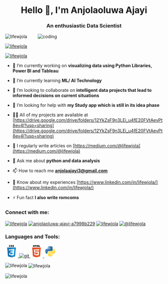 <h1 align="center">Hello 👋, I'm Anjolaoluwa Ajayi</h1>
<h3 align="center">An enthusiastic Data Scientist</h3>
<img align = "right" alt = "coding" width = "400" src = https://thumbs.gfycat.com/GlisteningAggravatingJunebug-size_restricted.gif>

<p align="left"> <img src="https://komarev.com/ghpvc/?username=lifewjola&label=Profile%20views&color=0e75b6&style=flat" alt="lifewjola" /> </p>

<p align="left"> <a href="https://github.com/ryo-ma/github-profile-trophy"><img src="https://github-profile-trophy.vercel.app/?username=lifewjola" alt="lifewjola" /></a> </p>

<p align="left"> <a href="https://twitter.com/lifewjola" target="blank"><img src="https://img.shields.io/twitter/follow/lifewjola?logo=twitter&style=for-the-badge" alt="lifewjola" /></a> </p>

- 🔭 I’m currently working on **visualizing data using Python Libraries, Power BI and Tableau**

- 🌱 I’m currently learning **ML/ AI Technology**

- 👯 I’m looking to collaborate on **intelligent data projects that lead to informed decisions on current situations**

- 🤝 I’m looking for help with **my Study app which is still in its idea phase**

- 👨‍💻 All of my projects are available at [https://drive.google.com/drive/folders/12YkZsF9n3LEi_u4fE20FVtAeyPt8ev4l?usp=sharing](https://drive.google.com/drive/folders/12YkZsF9n3LEi_u4fE20FVtAeyPt8ev4l?usp=sharing)

- 📝 I regularly write articles on [https://medium.com/@lifewjola](https://medium.com/@lifewjola)

- 💬 Ask me about **python and data analysis**

- 📫 How to reach me **anjolaajayi3@gmail.com**

- 📄 Know about my experiences [https://www.linkedin.com/in/lifewjola/](https://www.linkedin.com/in/lifewjola/)

- ⚡ Fun fact **I also write romcoms**

<h3 align="left">Connect with me:</h3>
<p align="left">
<a href="https://twitter.com/lifewjola" target="blank"><img align="center" src="https://raw.githubusercontent.com/rahuldkjain/github-profile-readme-generator/master/src/images/icons/Social/twitter.svg" alt="lifewjola" height="30" width="40" /></a>
<a href="https://linkedin.com/in/anjolaoluwa-ajayi-a7998b229" target="blank"><img align="center" src="https://raw.githubusercontent.com/rahuldkjain/github-profile-readme-generator/master/src/images/icons/Social/linked-in-alt.svg" alt="anjolaoluwa-ajayi-a7998b229" height="30" width="40" /></a>
<a href="https://instagram.com/lifewjola" target="blank"><img align="center" src="https://raw.githubusercontent.com/rahuldkjain/github-profile-readme-generator/master/src/images/icons/Social/instagram.svg" alt="lifewjola" height="30" width="40" /></a>
<a href="https://medium.com/@lifewjola" target="blank"><img align="center" src="https://raw.githubusercontent.com/rahuldkjain/github-profile-readme-generator/master/src/images/icons/Social/medium.svg" alt="@lifewjola" height="30" width="40" /></a>
</p>

<h3 align="left">Languages and Tools:</h3>
<p align="left"> <a href="https://www.w3schools.com/css/" target="_blank" rel="noreferrer"> <img src="https://raw.githubusercontent.com/devicons/devicon/master/icons/css3/css3-original-wordmark.svg" alt="css3" width="40" height="40"/> </a> <a href="https://git-scm.com/" target="_blank" rel="noreferrer"> <img src="https://www.vectorlogo.zone/logos/git-scm/git-scm-icon.svg" alt="git" width="40" height="40"/> </a> <a href="https://www.w3.org/html/" target="_blank" rel="noreferrer"> <img src="https://raw.githubusercontent.com/devicons/devicon/master/icons/html5/html5-original-wordmark.svg" alt="html5" width="40" height="40"/> </a> <a href="https://www.python.org" target="_blank" rel="noreferrer"> <img src="https://raw.githubusercontent.com/devicons/devicon/master/icons/python/python-original.svg" alt="python" width="40" height="40"/> </a> </p>

<p><img align="left" src="https://github-readme-stats.vercel.app/api/top-langs?username=lifewjola&show_icons=true&locale=en&layout=compact" alt="lifewjola" /></p>

<p>&nbsp;<img align="center" src="https://github-readme-stats.vercel.app/api?username=lifewjola&show_icons=true&locale=en" alt="lifewjola" /></p>

<p><img align="center" src="https://github-readme-streak-stats.herokuapp.com/?user=lifewjola&" alt="lifewjola" /></p>
